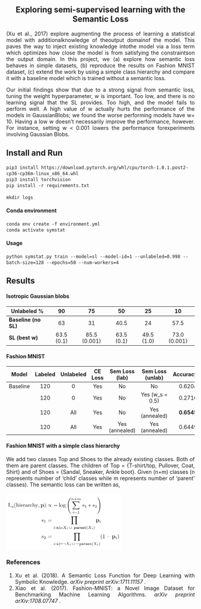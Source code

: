 <h2 align="center">
  Exploring semi-supervised learning with the Semantic Loss
</h2>

<p align="justify">
(Xu et al., 2017) explore augmenting the process of learning a statistical model with additionalknowledge of theoutput domainof the model. This paves the way to inject existing knowledge intothe model via a loss term which optimizes how close the model is from satisfying the constraintson the output domain. In this project, we (a) explore how semantic loss behaves in simple datasets, (b) reproduce the results on Fashion MNIST dataset, (c) extend the work by using a simple class hierarchy and compare it with a baseline model which is trained without a semantic loss.
</p>

<p align="justify">
Our initial findings show that due to a strong signal from semantic loss, tuning the weight hyperparameter, w is important. Too  low,  and there  is no  learning signal that  the SL  provides.  Too high,  and  the model fails to perform well.  A high value of w actually hurts the performance of the models in GaussianBlobs; we found the worse performing models have w= 10.  Having a low w doesn’t necessarily improve the performance, however. For instance, setting w < 0.001 lowers the performance forexperiments involving Gaussian Blobs.
</p>

## Install and Run

```
pip3 install https://download.pytorch.org/whl/cpu/torch-1.0.1.post2-cp36-cp36m-linux_x86_64.whl
pip3 install torchvision
pip install -r requirements.txt

mkdir logs
```
#### Conda environment
```
conda env create -f environment.yml
conda activate symstat
```

#### Usage
```
python symstat.py train --model=sl --model-id=1 --unlabeled=0.998 --batch-size=128 --epochs=50 --num-workers=4
```

## Results

<h4> Isotropic Gaussian blobs </h4>

| Unlabeled %          | 90         | 75           |  50        | 25              | 10               |
| --------             | :-----:    | :-------:    | :-----:    | :-------------: | :--------------: |
| **Baseline (no SL)** | 63         | 31           | 40.5       | 24              | 57.5             |
| **SL (best w)**      | 63.5 (0.1) | 85.5 (0.001) | 63.5 (0.1) | 49.5 (1.0)      | 73.0 (0.001)     |

<h4> Fashion MNIST </h4>

| Model    | Labeled | Unlabeled | CE Loss | Sem Loss (lab)  | Sem Loss (unlab) | Accuracy   |
| -------- | :-----: | :-------: | :-----: | :-------------: | :--------------: | -------:   |
| Baseline | 120     | 0         | Yes     | No              | No               | 0.6204     |
|          | 120     | 0         | Yes     | No              | Yes (w_s = 0.5)  | 0.2716     |
|          | 120     | All       | Yes     | No              | Yes (annealed)   | **0.6545** |
|          | 120     | All       | Yes     | Yes (annealed)  | Yes (annealed)   | 0.6449     |

<h4> Fashion MNIST with a simple class hierarchy </h4>

<p align="justify">
We add two classes Top and Shoes to the already existing classes. Both of them are parent classes.  The children of Top = {T-shirt/top, Pullover, Coat, Shirt} and  of Shoes = {Sandal, Sneaker, Ankle boot}.  Given (n+m) classes (n represents number of ‘child’ classes while m represents number of ‘parent’ classes). The semantic loss can be written as,
</p>

<div align="left">
  <img src="hierarchy.png" height=150/>
</div>

<h3> References </h3>

<ol>
  <li align="justify"> Xu et al. (2018). A Semantic Loss Function for Deep Learning with Symbolic Knowledge. <i> arXiv preprint arXiv:1711.11157 </i>. </li>
  <li align="justify"> Xiao et al. (2017). Fashion-MNIST: a Novel Image Dataset for Benchmarking Machine Learning Algorithms. <i> arXiv preprint arXiv:1708.07747 </i>. </li>
</ol>
